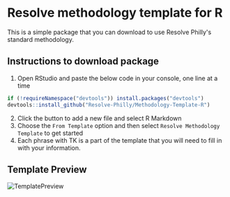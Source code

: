 # Resolve methodology template for R

This is a simple package that you can download to use Resolve Philly's standard methodology.

## Instructions to download package

1. Open RStudio and paste the below code in your console, one line at a time
```r
if (!requireNamespace("devtools")) install.packages("devtools")
devtools::install_github("Resolve-Philly/Methodology-Template-R")
```
2. Click the button to add a new file and select R Markdown
3. Choose the `From Template` option and then select `Resolve Methodology Template` to get started
4. Each phrase with TK is a part of the template that you will need to fill in with your information.

## Template Preview

![TemplatePreview](TemplatePreview.png)

